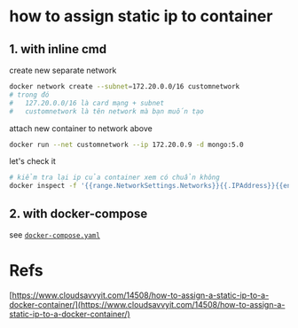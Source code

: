 # how to assign static ip to container

## 1. with inline cmd

create new separate network

```bash
docker network create --subnet=172.20.0.0/16 customnetwork
# trong đó
#   127.20.0.0/16 là card mạng + subnet
#   customnetwork là tên network mà bạn muốn tạo
```

attach new container to network above

```bash
docker run --net customnetwork --ip 172.20.0.9 -d mongo:5.0
```

let's check it

```bash
# kiểm tra lại ip của container xem có chuẩn không
docker inspect -f '{{range.NetworkSettings.Networks}}{{.IPAddress}}{{end}}' name_or_id
```

## 2. with docker-compose

see [`docker-compose.yaml`](./docker-compose.yaml)

# Refs

[https://www.cloudsavvyit.com/14508/how-to-assign-a-static-ip-to-a-docker-container/](https://www.cloudsavvyit.com/14508/how-to-assign-a-static-ip-to-a-docker-container/)
